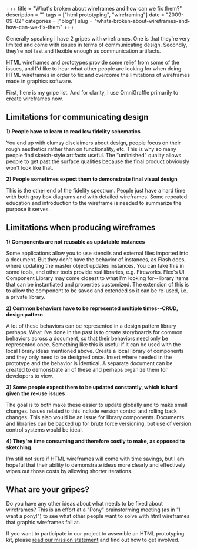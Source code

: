 +++
title = "What's broken about wireframes and how can we fix them?"
description = ""
tags = ["html prototyping", "wireframing"]
date = "2009-09-02"
categories = ["blog"]
slug = "whats-broken-about-wireframes-and-how-can-we-fix-them"
+++



  <p class="dek">Generally speaking I have 2 gripes with wireframes. One is that they're very limited and come with issues in terms of communicating design. Secondly, they're not fast and flexible enough as communication artifacts.</p>
<p>HTML wireframes and prototypes provide some relief from some of the issues, and I'd like to hear what other people are looking for when doing HTML wireframes in order to fix and overcome the limitations of wireframes made in graphics software. </p>
<p>First, here is my gripe list. And for clarity, I use OmniGraffle primarily to create wireframes now.</p>
<h2>Limitations for communicating design</h2>
<p><strong>1) People have to learn to read low fidelity schematics</strong></p>
<p>You end up with clumsy disclaimers about design, people focus on their rough aesthetics rather than on functionality, etc.  This is why so many people find sketch-style artifacts useful. The "unfinished" quality allows people to get past the surface qualities because the final product obviously won't look like that.</p>
<p><strong>2) People sometimes expect them to demonstrate final visual design</strong></p>
<p>This is the other end of the fidelity spectrum. People just have a hard time with both gray box diagrams and with detailed wireframes. Some repeated education and introduction to the wireframe is needed to summarize the purpose it serves.</p>
<h2>Limitations when producing wireframes</h2>
<p><strong>1) Components are not reusable as updatable instances</strong></p>
<p>Some applications allow you to use stencils and external files imported into a document. But they don't have the behavior of instances, as Flash does, where updating the master object updates instances. You can fake this in some tools, and other tools provide real libraries, e.g. Fireworks. Flex's UI Component Library may come closest to what I'm looking for--library items that can be instantiated and properties customized. The extension of this is to allow the component to be saved and extended so it can be re-used, i.e. a private library.</p>
<p><strong>2) Common behaviors have to be represented multiple times--CRUD, design pattern</strong></p>
<p>A lot of these behaviors can be represented in a design pattern library perhaps. What I've done in the past is to create storyboards for common behaviors across a document, so that their behaviors need only be represented once. Something like this is useful if it can be used with the local library ideas mentioned above. Create a local library of components and they only need to be designed once. Insert where needed in the prototype and the behavior is identical. A separate document can be created to demonstrate all of these and perhaps organize them for developers to view.</p>
<p><strong>3) Some people expect them to be updated constantly, which is hard given the re-use issues</strong></p>
<p>The goal is to both make these easier to update globally and to make small changes. Issues related to this include version control and rolling back changes. This also would be an issue for library components. Documents and libraries can be backed up for brute force versioning, but use of version control systems would be ideal.</p>
<p><strong>4) They're time consuming and therefore costly to make, as opposed to sketching.</strong>  </p>
<p>I'm still not sure if HTML wireframes will come with time savings, but I am hopeful that their ability to demonstrate ideas more clearly and effectively wipes out those costs by allowing shorter iterations.</p>
<h2>What are your gripes?</h2>
<p>Do you have any other ideas about what needs to be fixed about wireframes? This is an effort at a "Pony" brainstorming meeting (as in "I want a pony!") to see what other people want to solve with html wireframes that graphic wireframes fail at.</p>
<p>If you want to participate in our project to assemble an HTML prototyping kit, please <a href="../book/prototyping-framework.html">read our mission statement</a> and find out how to get involved.</p>
    
  
